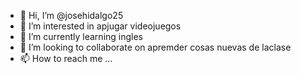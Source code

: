 - 👋 Hi, I’m @josehidalgo25
- 👀 I’m interested in apjugar videojuegos
- 🌱 I’m currently learning ingles
- 💞️ I’m looking to collaborate on apremder cosas nuevas de laclase
- 📫 How to reach me ...

<!---
josehidalgo25/josehidalgo25 is a ✨ special ✨ repository because its `README.md` (this file) appears on your GitHub profile.
You can click the Preview link to take a look at your changes.
--->
